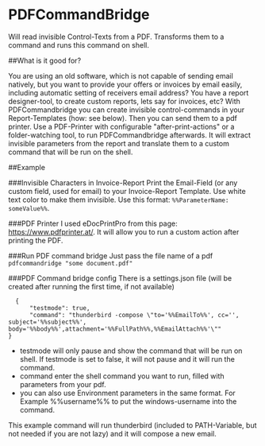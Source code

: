 # PDFCommandBridge
Will read invisible Control-Texts from a PDF. Transforms them to a command and runs this command on shell.

##What is it good for?

You are using an old software, which is not capable of sending  email natively, but you want to provide your offers or invoices by email easily, including automatic setting of receivers email address? You have a report designer-tool, to create custom reports, lets say for invoices, etc?
With PDFCommandbridge you can create invisible control-commands in your Report-Templates (how: see below). Then you can send them to a pdf printer. Use a PDF-Printer with configurable "after-print-actions" or a folder-watching tool, to run PDFCommandbridge afterwards. It will extract invisible parameters from the report and translate them to a custom command that will be run on the shell.

##Example

###Invisible Characters in Invoice-Report
Print the Email-Field (or any custom field, used for email) to your Invoice-Report Template. Use white text color to make them invisible. Use this format: ``%%ParameterName: someValue%%``.

###PDF Printer
I used eDocPrintPro from this page: https://www.pdfprinter.at/. It will allow you to run a custom action after printing the PDF.

###Run PDF command bridge
Just pass the file name of a pdf
``pdfcommandridge "some document.pdf"``

###PDF Command bridge config
There is a settings.json file (will be created after running the first time, if not available)

      {
	      "testmode": true,
	      "command": "thunderbird -compose \"to='%%EmailTo%%', cc='', subject='%%subject%%', body='%%body%%',attachment='%%FullPath%%,%%EmailAttach%%'\""
    }

- testmode will only pause and show the command that will be run on shell. If testmode is set to false, it will not pause and it will run the command.
- command enter the shell command you want to run, filled with parameters from your pdf.
- you can also use Environment parameters in the same format. For Example %%username%% to put the windows-username into the command.

This example command will run thunderbird (included to PATH-Variable, but not needed if you are not lazy) and it will compose a new email.